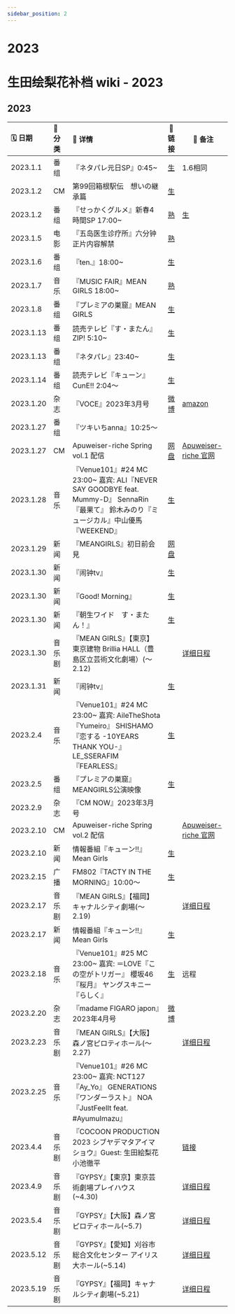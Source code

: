 ```yaml
---
sidebar_position: 2
---
```


# 2023

# 生田绘梨花补档 wiki - 2023

## 2023

| 🗓 日期    | 📌 分类 | 💛 详情                                                                      | 🔗 链接 | 🔨 备注                                                    |
| :-------- | :------ | :--------------------------------------------------------------------------- | :-----: | ---------------------------------------------------------- |
| 2023.1.1 | 番组   | 『ネタパレ元日SP』0:45~   |  [生](https://www.bilibili.com/video/BV1sM411y72A)      |  1.6相同                    |
| 2023.1.2 | CM   |  第99回箱根駅伝　想いの継承篇   | [生](https://www.bilibili.com/video/BV1CG4y1m7yk)     |             |
| 2023.1.2 | 番组   | 『せっかくグルメ』新春4時間SP 17:00~  | [熟](https://www.bilibili.com/video/BV1FG4y1P7xp/?p=2) |[生](https://www.bilibili.com/video/BV1Y24y1v7Tw/) |
| 2023.1.5 | 电影   | 『五岛医生诊疗所』六分钟正片内容解禁   |  [熟](https://www.bilibili.com/video/BV1B3411S77f)      |                      |
| 2023.1.6 | 番组   | 『ten.』18:00~   | [生](https://pan.baidu.com/s/1Qs4vSQtUQeLIDJamp9sahA?pwd=0122)      |                      |
| 2023.1.7 | 音乐   | 『MUSIC FAIR』MEAN GIRLS 18:00~   |    [熟](https://www.bilibili.com/video/BV1Jv4y1q72B)      |                      |
| 2023.1.8 | 番组   | 『プレミアの巣窟』MEAN GIRLS    |    [生](https://www.bilibili.com/video/BV1oG4y1w7DE?t=406.8)      |                      |
| 2023.1.13 | 番组   | 読売テレビ『す・またん』ZIP! 5:10~   | [生](https://pan.baidu.com/s/17Kokk2qMrRXN99khkf8ySA?pwd=0122)      |                      |
| 2023.1.13 | 番组   | 『ネタパレ』23:40~   |  [生](https://www.bilibili.com/video/BV1UM411b75b)     |                      |
| 2023.1.14 | 番组   | 読売テレビ『キューン』CunE!! 2:04〜   | [生](https://pan.baidu.com/s/1T0bVFSA1LDSNg9XzGVCNjw?pwd=0122)      |                      |
| 2023.1.20 | 杂志   | 『VOCE』2023年3月号   |   [微博](https://weibo.com/5177703789/Mp4IYc0JD)|[amazon](https://www.amazon.co.jp/gp/product/B0BQZ89G3D)        |
| 2023.1.27 | 番组   | 『ツキいちanna』10:25～   |       |                      |
| 2023.1.27 | CM     | Apuweiser-riche Spring vol.1 配信 |  [网盘](https://pan.baidu.com/s/1HsQQde7pyqBSFwE7dnuPcQ?pwd=zbhl) | [Apuweiser-riche 官网](https://ap-story.jp/cts/apuweiser-riche/230127_apu_catalog.html)           |
| 2023.1.28 | 音乐   | 『Venue101』#24 MC 23:00~ 嘉宾: ALI『NEVER SAY GOODBYE feat. Mummy-D』 SennaRin『最果て』 鈴木みのり『ミュージカル』中山優馬『WEEKEND』 | [生](https://www.bilibili.com/video/BV1xy4y197D5/)       |                      |
| 2023.1.29 | 新闻   | 『MEANGIRLS』初日前会見   | [网盘](https://pan.baidu.com/s/1z6g8V84E1CcIUvufn7cFBg?pwd=0122)    |                      |
| 2023.1.30 | 新闻   | 『闹钟tv』   | [生](https://pan.baidu.com/s/1AOAeAofjGOP0nSNKXY83EA?pwd=0122)    |                      |
| 2023.1.30 | 新闻   | 『Good! Morning』   | [生](https://pan.baidu.com/s/1ErYTkrUWB1ualCp_YbbJZQ?pwd=0122)    |                      |
| 2023.1.30 | 新闻   | 『朝生ワイド　す・またん！』   | [生](https://pan.baidu.com/s/15wNeGPPpOaviDRYUr--rWQ?pwd=0122)    |                      |
| 2023.1.30 | 音乐剧  | 『MEAN GIRLS』【東京】東京建物 Brillia HALL（豊島区立芸術文化劇場）(～ 2.12) |         | [详细日程](https://musical-meangirls.jp/schedule.html#tokyo) |
| 2023.1.31 | 新闻   | 『闹钟tv』   | [生](https://pan.baidu.com/s/17zTeXSvBic2a_-5-YJBEpA?pwd=0122 )  |                      |
| 2023.2.4 | 音乐   | 『Venue101』#24 MC 23:00~ 嘉宾: AileTheShota『Yumeiro』 SHISHAMO『恋する -10YEARS THANK YOU-』 LE_SSERAFIM『FEARLESS』| [生](https://www.bilibili.com/video/BV1EG4y1u7gj)     |                    |
| 2023.2.5 | 番组   | 『プレミアの巣窟』MEANGIRLS公演映像   |   [生](https://pan.baidu.com/s/12VoedFh3Hn9KcSKM-ExSBw?pwd=0122)       |                      |
| 2023.2.9 | 杂志   | 『CM NOW』2023年3月号   |   |       |
| 2023.2.10 | CM     | Apuweiser-riche Spring vol.2 配信 |  |  [Apuweiser-riche 官网](https://ap-story.jp/cts/apuweiser-riche/230210_apu_catalog.html)           |
| 2023.2.10 | 新闻    | 情報番組『キューン!!』Mean Girls    |  [生](https://pan.baidu.com/s/1nTgcEa04dmeNUirai4Nogg?pwd=0122)    |               |
| 2023.2.15 | 广播   | FM802『TACTY IN THE MORNING』10:00～   | [生](https://pan.baidu.com/s/1ksF6ieMCeP1OmtqJ-ZDWTA?pwd=0122)      |                      |
| 2023.2.17 | 音乐剧  | 『MEAN GIRLS』【福岡】キャナルシティ劇場(～ 2.19)      |         | [详细日程](https://musical-meangirls.jp/schedule.html#fukuoka)  |
| 2023.2.17 | 新闻    | 情報番組『キューン!!』Mean Girls    |  [生](https://pan.baidu.com/s/1GFp2kreBJA8liDMrtEUxJg?pwd=0122)    |               |
| 2023.2.18 | 音乐   | 『Venue101』#25 MC 23:00~ 嘉宾: ＝LOVE『この空がトリガー』 櫻坂46『桜月』 ヤングスキニー『らしく』| [生](https://www.bilibili.com/video/BV1kx4y1c7vo/)  |       远程             |
| 2023.2.20 | 杂志   | 『madame FIGARO japon』2023年4月号   |  [微博](https://weibo.com/1571898222/MtN5i9bkw) |       |
| 2023.2.23 | 音乐剧  | 『MEAN GIRLS』【大阪】森ノ宮ピロティホール(～ 2.27)               |         |  [详细日程](https://musical-meangirls.jp/schedule.html#osaka)|
| 2023.2.25 | 音乐   | 『Venue101』#26 MC 23:00~ 嘉宾: NCT127『Ay_Yo』 GENERATIONS『ワンダーラスト』 NOA『JustFeelIt feat. #AyumuImazu』|   |                    |
| 2023.4.4 | 音乐剧  |『COCOON PRODUCTION 2023 シブヤデマタアイマショウ』Guest: 生田絵梨花 小池徹平 | |  [链接](https://www.bunkamura.co.jp/cocoon/lineup/23_shibuyade2023.html)|
| 2023.4.9 | 音乐剧  | 『GYPSY』【東京】東京芸術劇場プレイハウス(~4.30)              |         |  [详细日程](https://gypsy2023.com/tokyo.html)|
| 2023.5.4 | 音乐剧  | 『GYPSY』【大阪】森ノ宮ピロティホール(~5.7)            |       |  [详细日程](https://gypsy2023.com/osaka.html)  |
| 2023.5.12 | 音乐剧  | 『GYPSY』【愛知】刈谷市総合文化センター アイリス 大ホール(~5.14)            |         |  [详细日程](https://gypsy2023.com/aichi.html)  |
| 2023.5.19 | 音乐剧  | 『GYPSY』【福岡】キャナルシティ劇場(~5.21)            |         |  [详细日程](https://gypsy2023.com/fukuoka.html)  |

